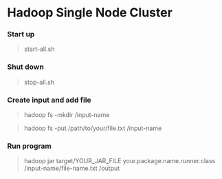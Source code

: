 # Hadoop Single Node Cluster

### Start up
> start-all.sh

### Shut down
> stop-all.sh

### Create input and add file
> hadoop fs -mkdir /input-name

> hadoop fs -put /path/to/your/file.txt /input-name

### Run program
> hadoop jar target/YOUR_JAR_FILE your.package.name.runner.class /input-name/file-name.txt /output